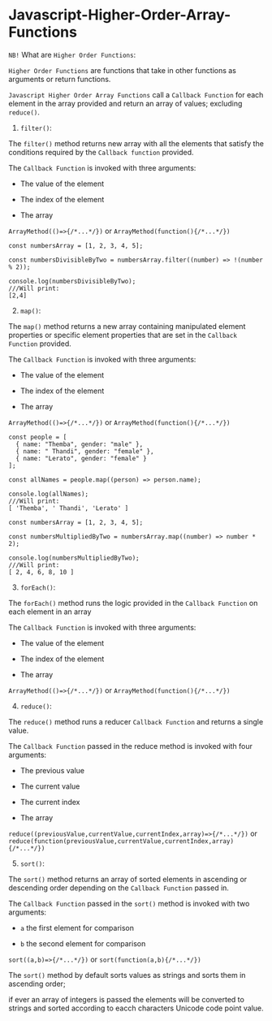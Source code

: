 # Javascript-Higher-Order-Array-Functions

`NB!` What are `Higher Order Functions`:

`Higher Order Functions` are functions that take in other functions as arguments or return functions.

`Javascript Higher Order Array Functions` call a `Callback Function` for each element in the array provided and return an array of values;
excluding `reduce()`.

1. `filter()`:

The `filter()` method returns new array with all the elements that satisfy the conditions required by the `Callback function` provided.

The `Callback Function` is invoked with three arguments:

* The value of the element

* The index of the element

* The array

`ArrayMethod(()=>{/*...*/})` or `ArrayMethod(function(){/*...*/})`

```
const numbersArray = [1, 2, 3, 4, 5];

const numbersDivisibleByTwo = numbersArray.filter((number) => !(number % 2));

console.log(numbersDivisibleByTwo);
///Will print:
[2,4]
```

2. `map()`:

The `map()` method returns a new array containing manipulated element properties or specific element properties that are set in the `Callback Function` provided.

The `Callback Function` is invoked with three arguments:

* The value of the element

* The index of the element

* The array

`ArrayMethod(()=>{/*...*/})` or `ArrayMethod(function(){/*...*/})`

```
const people = [
  { name: "Themba", gender: "male" },
  { name: " Thandi", gender: "female" },
  { name: "Lerato", gender: "female" }
];

const allNames = people.map((person) => person.name);

console.log(allNames);
///Will print:
[ 'Themba', ' Thandi', 'Lerato' ]
```

```
const numbersArray = [1, 2, 3, 4, 5];

const numbersMultipliedByTwo = numbersArray.map((number) => number * 2);

console.log(numbersMultipliedByTwo);
///Will print:
[ 2, 4, 6, 8, 10 ]
```

3. `forEach()`:

The `forEach()` method runs the logic provided in the `Callback Function` on each element in an array

The `Callback Function` is invoked with three arguments:

* The value of the element

* The index of the element

* The array

`ArrayMethod(()=>{/*...*/})` or `ArrayMethod(function(){/*...*/})`

4. `reduce()`:

The `reduce()` method runs a reducer `Callback Function` and returns a single value.

The `Callback Function` passed in the reduce method is invoked with four arguments:

* The previous value

* The current value

* The current index

* The array

`reduce((previousValue,currentValue,currentIndex,array)=>{/*...*/})` or `reduce(function(previousValue,currentValue,currentIndex,array){/*...*/})`

5. `sort()`:

The `sort()` method returns an array of sorted elements in ascending or descending order depending on the `Callback Function` passed in.

The `Callback Function` passed in the `sort()` method is invoked with two arguments:

* `a` the first element for comparison

* `b` the second element for comparison

`sort((a,b)=>{/*...*/})` or `sort(function(a,b){/*...*/})`

The `sort()` method by default sorts values as strings and sorts them in ascending order;

if ever an array of integers is passed the elements will be converted to strings and sorted according to eacch characters Unicode code point value.
